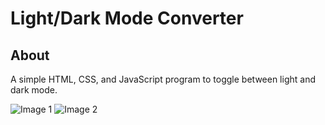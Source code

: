 # Light/Dark Mode Converter

## About

A simple HTML, CSS, and JavaScript program to toggle between light and dark mode.

![Image 1](https://github.com/CodeMaster7000/Light-Dark-Mode-Converter/assets/95772109/67e52cf1-14ee-4354-a4c0-a3f441a96daa)
![Image 2](https://github.com/CodeMaster7000/Light-Dark-Mode-Converter/assets/95772109/0fcb4d0a-efb9-4b5d-9222-ec8589c73f9a)
